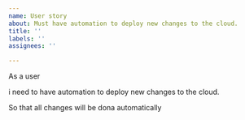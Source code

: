 ```yaml
---
name: User story
about: Must have automation to deploy new changes to the cloud.
title: ''
labels: ''
assignees: ''

---
```


As a user 

i need to have automation to deploy new changes to the cloud.

So that all changes will be dona automatically
